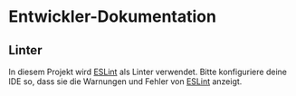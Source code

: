 # Entwickler-Dokumentation
## Linter
In diesem Projekt wird [ESLint](https://eslint.org/) als Linter verwendet. 
Bitte konfiguriere deine IDE so, dass sie die Warnungen und Fehler von 
[ESLint](https://eslint.org/) anzeigt.
